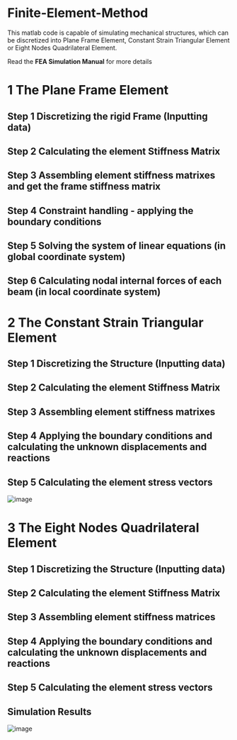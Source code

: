 # Finite-Element-Method
This matlab code is capable of simulating mechanical structures, which can be discretized into Plane Frame Element, Constant Strain Triangular Element or Eight Nodes Quadrilateral Element.

Read the **FEA Simulation Manual** for more details 

# 1 The Plane Frame Element
## Step 1 Discretizing the rigid Frame (Inputting data)
## Step 2 Calculating the element Stiffness Matrix
## Step 3 Assembling element stiffness matrixes and get the frame stiffness matrix
## Step 4 Constraint handling - applying the boundary conditions
## Step 5 Solving the system of linear equations (in global coordinate system)
## Step 6 Calculating nodal internal forces of each beam (in local coordinate system)

# 2 The Constant Strain Triangular Element
## Step 1 Discretizing the Structure (Inputting data)
## Step 2 Calculating the element Stiffness Matrix
## Step 3 Assembling element stiffness matrixes
## Step 4 Applying the boundary conditions and calculating the unknown displacements and reactions
## Step 5 Calculating the element stress vectors
![image](https://user-images.githubusercontent.com/79294413/139381595-eb597b73-baa5-4dbe-89f2-410b598e1dd4.png)

# 3 The Eight Nodes Quadrilateral Element
## Step 1 Discretizing the Structure (Inputting data)
## Step 2 Calculating the element Stiffness Matrix
## Step 3 Assembling element stiffness matrices
## Step 4 Applying the boundary conditions and calculating the unknown displacements and reactions
## Step 5 Calculating the element stress vectors
## Simulation Results 
![image](https://user-images.githubusercontent.com/79294413/139381698-1c05d220-3579-45fd-b171-5b052d96637c.png)
